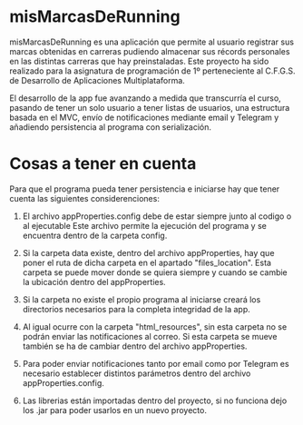 # misMarcasDeRunning

misMarcasDeRunning es una aplicación que permite al usuario registrar sus marcas obtenidas en carreras pudiendo almacenar sus récords personales en las distintas carreras que hay preinstaladas. Este proyecto ha sido realizado para la asignatura de programación de 1º perteneciente al C.F.G.S. de Desarrollo de Aplicaciones Multiplataforma.

El desarrollo de la app fue avanzando a medida que transcurría el curso, pasando de tener un solo usuario a tener listas de usuarios, una estructura basada en el MVC, envío de notificaciones mediante email y Telegram y añadiendo persistencia al programa con serialización.

# Cosas a tener en cuenta

Para que el programa pueda tener persistencia e iniciarse hay que tener cuenta las siguientes considerenciones: 

1. El archivo appProperties.config debe de estar siempre junto al codigo o al ejecutable
Este archivo permite la ejecución del programa y se encuentra dentro de la carpeta
config.

2. Si la carpeta data existe, dentro del archivo appProperties, hay que poner el ruta
de dicha carpeta en el apartado "files_location". Esta carpeta se puede mover donde
se quiera siempre y cuando se cambie la ubicación dentro del appProperties. 

3. Si la carpeta no existe el propio programa al iniciarse creará los directorios
necesarios para la completa integridad de la app.

4. Al igual ocurre con la carpeta "html_resources", sin esta carpeta no se podrán
enviar las notificaciones al correo. Si esta carpeta se mueve también se ha de cambiar
dentro del archivo appProperties.

5. Para poder enviar notificaciones tanto por email como por Telegram es necesario establecer
distintos parámetros dentro del archivo appProperties.config.

6. Las librerias están importadas dentro del proyecto, si no funciona dejo los .jar
para poder usarlos en un nuevo proyecto. 
